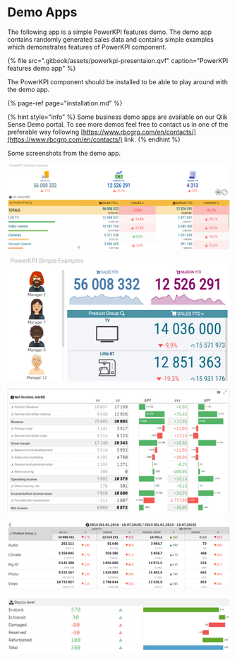 # Demo Apps

The following app is a simple PowerKPI features demo. The demo app contains randomly generated sales data and contains simple examples which demonstrates features of PowerKPI component.

{% file src=".gitbook/assets/powerkpi-presentaion.qvf" caption="PowerKPI features demo app" %}

The PowerKPI component should be installed to be able to play around with the demo app.

{% page-ref page="installation.md" %}

{% hint style="info" %}
Some business demo apps are available on our Qlik Sense Demo portal. To see more demos feel free to contact us in one of the preferable way following [https://www.rbcgrp.com/en/contacts/](https://www.rbcgrp.com/en/contacts/) link.
{% endhint %}

Some screenshots from the demo app.

![](.gitbook/assets/demos.png)



![](.gitbook/assets/demos2.png)



![](.gitbook/assets/netincome.png)

![](.gitbook/assets/demos3.png)



![](.gitbook/assets/demos4.png)

